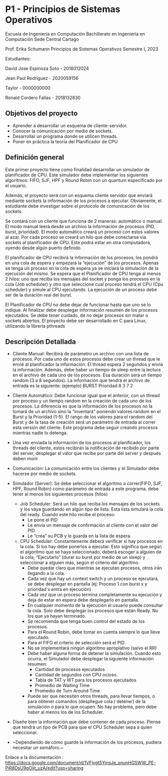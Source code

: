 # P1 - Principios de Sistemas Operativos

Escuela de Ingeniería en Computación
Bachillerato en Ingeniería en Computación
Sede Central Cartago

Prof. Erika Schumann
Principios de Sistemas Operativos
Semestre I, 2023

Estudiantes: 

David Jose Espinoza Soto - 2016012024

Jean Paul Rodriguez      - 2020059156

Taylor                   - 0000000000

Ronald Cordero Fallas    - 2018132830

## Objetivos del proyecto
- Aprender a desarrollar un esquema de cliente-servidor.
- Conocer la comunicación por medio de sockets.
- Desarrollar un programa donde se utilicen threads.
- Poner en práctica la teoría del Planificador de CPU

## Definición general

Este primer proyecto tiene como finalidad desarrollar un simulador de planificador de CPU. Este simulador debe implementar los siguientes algoritmos: FIFO, SJF, HPF y Round Robin con un quantum especificado por el usuario.

Además, el proyecto será con un esquema cliente servidor que enviará mediante sockets la información de los procesos a ejecutar. Obviamente, el estudiante debe investigar sobre el protocolo de comunicación de los sockets.

Se contará con un cliente que funciona de 2 maneras: automático o manual. El modo manual leerá desde un archivo la información de procesos (PID, burst, prioridad). El modo automático creará un proceso con estos valores al azar. Por cada proceso se creará un hilo que debe conectarse via sockets al planificador de CPU. Este podrá estar en otra computadora, oyendo desde algún puerto definido.

El planificador de CPU recibirá la información de los procesos, los pondrá en una cola de espera y empezará la “ejecución” de los procesos. Apenas se tenga un proceso en la cola de espera ya se iniciará la simulación de la ejecución del mismo. Se espera que el Planificador de CPU tenga al menos 2 hilos: uno que reciba los mensajes del socket y ponga los procesos en la cola (Job scheduler) y otro que seleccione cual proceso tendrá el CPU (Cpu scheduler) y simule al CPU ejecutando. La ejecución de un proceso debe ser de la duración real del burst. 

El Planificador de CPU no debe dejar de funcionar hasta que uno se lo indique. Al finalizar debe desplegar información resumen de los procesos ejecutados. Se debe tener cuidado, de no dejar procesos sin matar o sockets abiertos. El proyecto debe ser desarrollado en C para Linux, utilizando la librería pthreads

## Descripción Detallada

- Cliente Manual: Recibirá de parámetro un archivo con una lista de procesos. Por cada uno de estos procesos debe crear un thread que le envié al planificador la información. El thread espera 2 segundos y envia la información. Además, debe haber un tiempo de sleep entre la lectura en el archivo de cada uno de los procesos. Esa duración será un tiempo random (3 a 8 segundos). La información que tendrá el archivo de entrada es la siguiente: (ejemplo)
  BURST Prioridad
      8         3
      7         2

- Cliente Automático: Debe funcionar igual que el anterior, con un thread por proceso y un tiempo random en la creación de cada uno de los procesos. La diferencia es que la información de los procesos no la tomará de un archivo sino la “inventará” poniendo valores random en el Burst y la Prioridad (1-5). El rango de los valores para el random del Burst y de la tasa de creación será un parámetro de entrada al correr esta versión del cliente. Este programa debe seguir creando procesos mientras nadie lo detenga.

- Una vez enviada la información de los procesos al planificador, los threads del cliente, estos recibirán la notificación de recibido por parte del server, desplegar el valor que recibe por parte del server y después deben morir

- Comunicación: La comunicación entre los clientes y el Simulador debe hacerse por medio de sockets. 

- Simulador (Server): Se debe seleccionar el algoritmo a correr(FIFO, SJF, HPF, Round Robin) como parámetro de entrada a este programa. debe tener al menos los siguientes procesos (hilos)
  - Job Scheduler: Será un hilo que reciba los mensajes de los sockets y los vaya guardando en algún tipo de lista. Esta lista simulará la cola del ready. Cuando este hilo recibe el proceso:
    - Le pone el PID
    - Le envía un mensaje de confirmación al cliente con el valor del PID. 
    - Le “crea” su PCB y lo guarda en la lista de espera.
  - CPU Scheduler: Constantemente deberá verificar si hay procesos en la cola. Si los hay debe ponerlos a ejecutar. Esto significa que según el algoritmo que se haya seleccionado, deberá escoger a alguien de la cola, “Ejecutarlo” (durar su burst por medio de un sleep) y seleccionar a alguien más, según el criterio del algoritmo. 
    - Debe quedar claro que mientras se ejecutan procesos, otros irán llegando a la cola.
    - Cada vez que hay un context switch y un proceso se ejecutará, se debe desplegar en pantalla (ej: Proceso 1 con burst x y prioridad x entra en ejecución)
    - Cada vez que un proceso termina completamente su ejecución y deja de estar en espera debe desplegarlo en pantalla.
    - En cualquier momento de la ejecución el usuario puede consultar la cola. Solo debe desplegar los procesos que están Ready. No los que ya hayan terminado. 
    - Se recomienda que tenga buen control del estado de los procesos. 
    - Para el Round Robin, debe tomar en cuenta siempre lo que lleve ejecutado. 
    - Para el FIFO el criterio de selección será el PID.
    - No se implementará ningún algoritmo apropiativo (salvo el RR)
    - Debe haber alguna forma de detener la simulación. Cuando esto ocurra, el Simulador debe desplegar la siguiente información resumen:
      - Cantidad de procesos ejecutados
      - Cantidad de segundos con CPU ocioso. 
      - Tabla de TAT y WT para los procesos ejecutados
      - Promedio de Waiting Time
      - Promedio de Turn Around Time
    - Puede ser que necesiten otros threads, para llevar tiempos, o para obtener comandos (despliegue cola / detener) de la simulación o para lo que ocupen. No hay problema, pero debe haber al menos los de los Scheduler.
- Diseñe bien la información que debe contener de cada proceso. Piense que tendrá un tipo de PCB para que el CPU Scheduler sepa a quien seleccionar.
- ~Dependiendo de cómo guarde la información de los procesos, pudiera necesitar un semáforo.~

Enlace a la documentación : https://docs.google.com/document/d/1VFjvgt5YmsJe_snunHGSWW_PE-PiR8DsU9gOijt_uzA/edit?usp=sharing
